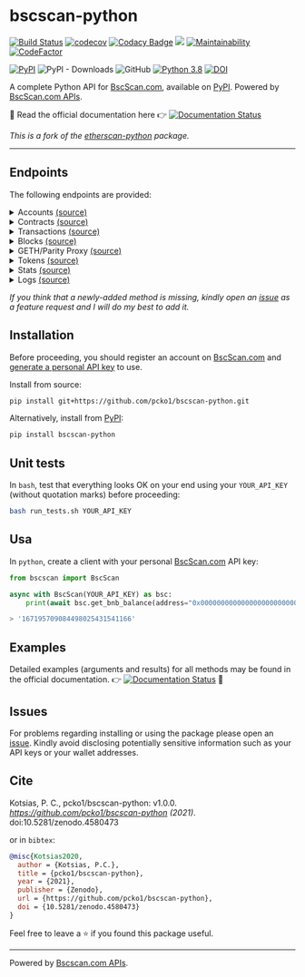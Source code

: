 # bscscan-python

[![Build Status](https://github.com/pcko1/bscscan-python/workflows/build/badge.svg)](https://github.com/pcko1/bscscan-python) 
[![codecov](https://codecov.io/gh/pcko1/bscscan-python/branch/master/graph/badge.svg)](https://codecov.io/gh/pcko1/bscscan-python)
[![Codacy Badge](https://api.codacy.com/project/badge/Grade/a39faec4c53e45cda03c92d216278c65)](https://app.codacy.com/gh/pcko1/bscscan-python?utm_source=github.com&utm_medium=referral&utm_content=pcko1/bscscan-python&utm_campaign=Badge_Grade)
[![](https://img.shields.io/codeclimate/tech-debt/pcko1/bscscan-python)](https://codeclimate.com/github/pcko1/bscscan-python)
[![Maintainability](https://api.codeclimate.com/v1/badges/b9fefb77fed228a664d2/maintainability)](https://codeclimate.com/github/pcko1/bscscan-python/maintainability)
[![CodeFactor](https://www.codefactor.io/repository/github/pcko1/bscscan-python/badge)](https://www.codefactor.io/repository/github/pcko1/bscscan-python)

[![PyPI](https://badge.fury.io/py/bscscan-python.svg)](https://badge.fury.io/py/bscscan-python)
![PyPI - Downloads](https://img.shields.io/pypi/dm/bscscan-python)
![GitHub](https://img.shields.io/github/license/pcko1/bscscan-python)
[![Python 3.8](https://img.shields.io/badge/python-3.8-blue.svg)](https://www.python.org/downloads/release/python-385/)
[![DOI](https://zenodo.org/badge/340319392.svg)](https://zenodo.org/badge/latestdoi/340319392)


A complete Python API for [BscScan.com](https://bscscan.com/), available on [PyPI](https://pypi.org/project/bscscan-python/). Powered by [BscScan.com APIs](https://bscscan.com/apis).

:book: Read the official documentation here 👉 [![Documentation Status](https://readthedocs.org/projects/bscscan-python/badge/?version=latest)](https://bscscan-python.readthedocs.io/en/latest/?badge=latest)

*This is a fork of the [etherscan-python](https://github.com/pcko1/etherscan-python) package.*

___


## Endpoints

The following endpoints are provided:

<details><summary>Accounts <a href="https://bscscan.com/apis#accounts">(source)</a></summary>
<p>

* `get_bnb_balance`
* `get_bnb_balance_multiple`
* `get_normal_txs_by_address`
* `get_normal_txs_by_address_paginated`
* `get_internal_txs_by_address`
* `get_internal_txs_by_address_paginated`
* `get_internal_txs_by_txhash`
* `get_internal_txs_by_block_range_paginated`
* `get_bep20_token_transfer_events_by_address`
* `get_bep20_token_transfer_events_by_contract_address_paginated`
* `get_bep20_token_transfer_events_by_address_and_contract_paginated`
* `get_erc721_token_transfer_events_by_address`
* `get_erc721_token_transfer_events_by_contract_address_paginated`
* `get_erc721_token_transfer_events_by_address_and_contract_paginated`
* `get_validated_blocks_by_address`
* `get_validated_blocks_by_address_paginated`

</details>

<details><summary>Contracts <a href="https://bscscan.com/apis#contracts">(source)</a></summary>
<p>
  
* `get_contract_abi`
* `get_contract_source_code`

</details>

<details><summary>Transactions <a href="https://bscscan.com/apis#transactions">(source)</a></summary>
<p>
  
* `get_tx_receipt_status`

</details>

<details><summary>Blocks <a href="https://bscscan.com/apis#blocks">(source)</a></summary>
<p>
  
* `get_block_reward_by_block_number`
* `get_est_block_countdown_time_by_block_number`
* `get_block_number_by_timestamp`

</details>

<details><summary>GETH/Parity Proxy <a href="https://bscscan.com/apis#proxy">(source)</a></summary>
<p>

* `get_proxy_block_number`
* `get_proxy_block_by_number`
* `get_proxy_block_transaction_count_by_number`
* `get_proxy_transaction_by_hash`
* `get_proxy_transaction_by_block_number_and_index`
* `get_proxy_transaction_count`
* `get_proxy_transaction_receipt`
* `get_proxy_call`
* `get_proxy_code_at`
* `get_proxy_storage_position_at`
* `get_proxy_gas_price`
* `get_proxy_est_gas`

</details>

<details><summary>Tokens <a href="https://bscscan.com/apis#tokens">(source)</a></summary>
<p>
  
* `get_total_supply_by_contract_address`
* `get_circulating_supply_by_contract_address`
* `get_acc_balance_by_token_contract_address`

</details>


<details><summary>Stats <a href="https://bscscan.com/apis#stats">(source)</a></summary>
<p>
  
* `get_total_bnb_supply`
* `get_validators_list`

</details>

</details>

<details><summary>Logs <a href="https://bscscan.com/apis#logs">(source)</a></summary>
<p>
  
* `get_logs`

</details>

*If you think that a newly-added method is missing, kindly open an [issue](https://github.com/pcko1/bscscan-python/issues) as a feature request and I will do my best to add it.*

## Installation

Before proceeding, you should register an account on [BscScan.com](https://bscscan.com/) and [generate a personal API key](https://bscscan.com/myapikey) to use. 

Install from source:

``` bash
pip install git+https://github.com/pcko1/bscscan-python.git
```

Alternatively, install from [PyPI](https://pypi.org/project/bscscan-python/):

```bash
pip install bscscan-python
```

## Unit tests

In `bash`, test that everything looks OK on your end using your `YOUR_API_KEY` (without quotation marks) before proceeding:

``` bash
bash run_tests.sh YOUR_API_KEY
````

## Usa
In `python`, create a client with your personal [BscScan.com](https://bscscan.com/) API key:

``` python
from bscscan import BscScan

async with BscScan(YOUR_API_KEY) as bsc:
    print(await bsc.get_bnb_balance(address="0x0000000000000000000000000000000000001004"))

> '167195709084498025431541166'
```

## Examples

Detailed examples (arguments and results) for all methods may be found in the official documentation. 👉 [![Documentation Status](https://readthedocs.org/projects/bscscan-python/badge/?version=latest)](https://bscscan-python.readthedocs.io/en/latest/?badge=latest) :book:


## Issues

For problems regarding installing or using the package please open an [issue](https://github.com/pcko1/bscscan-python/issues). Kindly avoid disclosing potentially sensitive information such as your API keys or your wallet addresses.

## Cite

Kotsias, P. C., pcko1/bscscan-python: v1.0.0. *https://github.com/pcko1/bscscan-python (2021)*. doi:10.5281/zenodo.4580473

or in ```bibtex```:

```bibtex
@misc{Kotsias2020,
  author = {Kotsias, P.C.},
  title = {pcko1/bscscan-python},
  year = {2021},
  publisher = {Zenodo},
  url = {https://github.com/pcko1/bscscan-python},
  doi = {10.5281/zenodo.4580473}
}
```

Feel free to leave a :star: if you found this package useful.

___

Powered by [Bscscan.com APIs](https://bscscan.com/apis).
